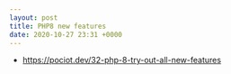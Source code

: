 ```yaml
---
layout: post
title: PHP8 new features
date: 2020-10-27 23:31 +0000
---
```


* https://pociot.dev/32-php-8-try-out-all-new-features

